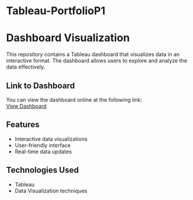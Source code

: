 # Tableau-PortfolioP1
# Dashboard Visualization

This repository contains a Tableau dashboard that visualizes data in an interactive format. The dashboard allows users to explore and analyze the data effectively.

## Link to Dashboard

You can view the dashboard online at the following link:  
[View Dashboard](https://public.tableau.com/app/profile/amanjot.braramanjotbrar983/viz/Book13_17265081352340/Dashboard1)

## Features

- Interactive data visualizations
- User-friendly interface
- Real-time data updates

## Technologies Used

- Tableau
- Data Visualization techniques
